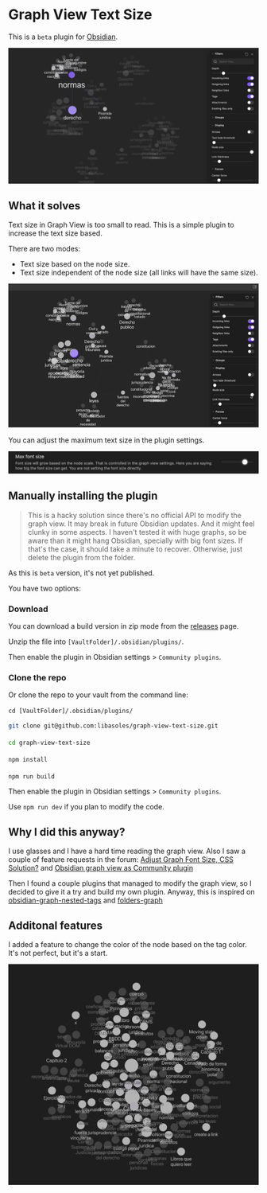 # Graph View Text Size

This is a `beta` plugin for [Obsidian](https://obsidian.md).

![demo.png](./demo.png)

## What it solves

Text size in Graph View is too small to read. This is a simple plugin to increase the text size based.

There are two modes:

- Text size based on the node size.
- Text size independent of the node size (all links will have the same size).

![demo.gif](./demo.gif)

You can adjust the maximum text size in the plugin settings.

![settings.gif](./settings.png)

## Manually installing the plugin

> This is a hacky solution since there's no official API to modify the graph view. It may break in future Obsidian updates. And it might feel clunky in some aspects. I haven't tested it with huge graphs, so be aware than it might hang Obsidian, specially with big font sizes. If that's the case, it should take a minute to recover. Otherwise, just delete the plugin from the folder.

As this is `beta` version,  it's not yet published.

You have two options:

### Download

You can download a build version in zip mode from the [releases](https://github.com/libasoles/graph-view-text-size/releases) page.

Unzip the file into `[VaultFolder]/.obsidian/plugins/`.

Then enable the plugin in Obsidian settings > `Community plugins`.

### Clone the repo

Or clone the repo to your vault from the command line:

`cd [VaultFolder]/.obsidian/plugins/`

```bash
git clone git@github.com:libasoles/graph-view-text-size.git

cd graph-view-text-size

npm install

npm run build
```

Then enable the plugin in Obsidian settings > `Community plugins`.

Use `npm run dev` if you plan to modify the code.

## Why I did this anyway?

I use glasses and I have a hard time reading the graph view. Also I saw a couple of feature requests in the forum:
[Adjust Graph Font Size, CSS Solution?](https://forum.obsidian.md/t/request-adjust-graph-font-size-css-solution/6461) and
[Obsidian graph view as Community plugin](https://forum.obsidian.md/t/obsidian-graph-view-as-community-plugin/18042/3)

Then I found a couple plugins that managed to modify the graph view, so I decided to give it a try and build my own plugin. Anyway, this is inspired on [obsidian-graph-nested-tags](https://github.com/drPilman/obsidian-graph-nested-tags) and [folders-graph](https://github.com/Ratibus11/folders2graph)

## Additonal features

I added a feature to change the color of the node based on the tag color. It's not perfect, but it's a start.

![matchColor.png](./matchColor.png)
